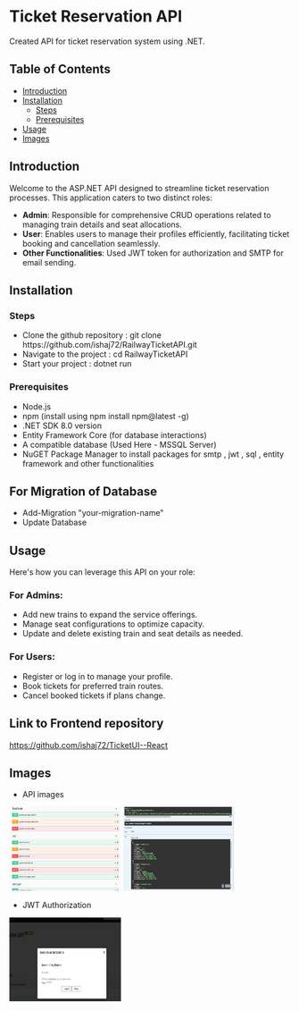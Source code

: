 # Ticket Reservation API 
Created API for ticket reservation system using .NET. 

## Table of Contents

- [Introduction](#introduction)
- [Installation](#installation)
  - [Steps](#steps)
  - [Prerequisites](#prerequisites) 
- [Usage](#usage)
- [Images](#images)

## Introduction
Welcome to the ASP.NET API designed to streamline ticket reservation processes. This application caters to two distinct roles:
- **Admin**: Responsible for comprehensive CRUD operations related to managing train details and seat allocations.
- **User**: Enables users to manage their profiles efficiently, facilitating ticket booking and cancellation seamlessly.
- **Other Functionalities**: Used JWT token for authorization and SMTP for email sending. 

## Installation

### Steps
<ul>
<li>Clone the github repository : git clone https://github.com/ishaj72/RailwayTicketAPI.git</li>
<li>Navigate to the project : cd RailwayTicketAPI</li>
<li>Start your project : dotnet run</li>
</ul>

### Prerequisites
- Node.js
- npm (install using npm install npm@latest -g)
- .NET SDK 8.0 version
- Entity Framework Core (for database interactions)
- A compatible database (Used Here - MSSQL Server)
- NuGET Package Manager to install packages for smtp , jwt , sql , entity framework and other functionalities

## For Migration of Database
- Add-Migration "your-migration-name"
- Update Database

## Usage

Here's how you can leverage this API on your role:
### For Admins:
- Add new trains to expand the service offerings.
- Manage seat configurations to optimize capacity.
- Update and delete existing train and seat details as needed.

### For Users:
- Register or log in to manage your profile.
- Book tickets for preferred train routes.
- Cancel booked tickets if plans change.

## Link to Frontend repository 
https://github.com/ishaj72/TicketUI--React

## Images
- API images
<img src="./assets/api1.png" alt="addtrains" width="200" height="150">
<img src="./assets/api3.png" alt="addtrains" width="200" height="150">

- JWT Authorization
<img src="./assets/api2.png" alt="addtrains" width="200" height="150">